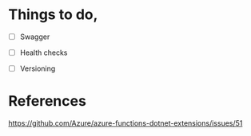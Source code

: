 ﻿# Things to do,

- [ ] Swagger
- [ ] Health checks
- [ ] Versioning




# References
https://github.com/Azure/azure-functions-dotnet-extensions/issues/51